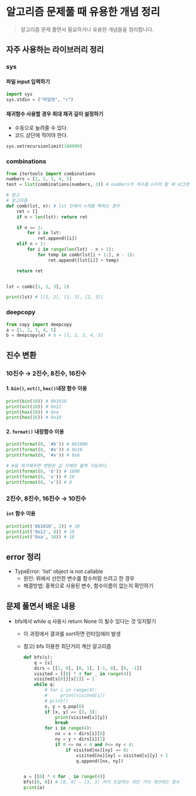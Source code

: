 # 알고리즘 문제풀 때 유용한 개념 정리

> 알고리즘 문제 풀면서 필요하거나 유용한 개념들을 정리합니다.

## 자주 사용하는 라이브러리 정리

### sys

#### 파일 input 입력하기

```python
import sys
sys.stdin = ("파일명", "r")
```

#### 재귀함수 사용할 경우 최대 재귀 깊이 설정하기

- 수동으로 늘려줄 수 있다. 
- 코드 상단에 적어야 한다.

```python
sys.setrecursionlimit(100000)
```



### combinations

```python
from itertools import combinations
numbers = [1, 2, 3, 4, 5]
test = list(combinations(numbers, 3)) # numbers의 개수를 n이라 할 때 nC3한 경우를 모두 test 저장한다.
```

```python
# 참고
# 알고리즘
def comb(lst, n): # lst 안에서 n개를 택하는 경우
    ret = []
    if n > len(lst): return ret

    if n == 1:
        for i in lst:
            ret.append([i])
    elif n > 1:
        for i in range(len(lst) - n + 1):
            for temp in comb(lst[i + 1:], n - 1):
                ret.append([lst[i]] + temp)

    return ret


lst = comb([1, 2, 3], 2)

print(lst) # [[1, 2], [1, 3], [2, 3]]
```



### deepcopy

```python
from copy import deepcopy
a = [1, 2, 3, 4, 5]
b = deepcopy(a) # b = [1, 2, 3, 4, 5]
```



## 진수 변환

### 10진수 → 2진수, 8진수, 16진수

#### 1. `bin()`, `oct()`, `hex()`내장 함수 이용

```python
print(bin(10)) # 0b1010
print(oct(10)) # 0o12
print(hex(10)) # 0xa
print(hex(16)) # 0x10
```

#### 2. `format()` 내장함수 이용

```python
print(format(8, '#b')) # 0b1000
print(format(8, '#o')) # 0o10
print(format(8, '#x')) # 0x8

# #을 제거해주면 변환된 값 자체만 출력 가능하다.
print(format(8, 'b')) # 1000
print(format(8, 'o')) # 10
print(format(8, 'x')) # 8
```

### 2진수, 8진수, 16진수 → 10진수

#### `int` 함수 이용

```python
print(int('0b1010', 2)) # 10
print(int('0o12', 8)) # 10
print(int('0xa', 16)) # 10
```



## error 정리

- TypeError: 'list' object is not callable
  - 원인: 위에서 선언한 변수를 함수처럼 쓰려고 한 경우
  - 해결방법: 중복으로 사용된 변수, 함수이름이 없는지 확인하기

## 문제 풀면서 배운 내용

- bfs에서 while q 사용시 return None 이 될수 있다는 것 잊지말기

  - 이 과정에서 결과를 sort하면 런타임에러 발생

  - 참고) bfs 이용한 최단거리 계산 알고리즘

    ```python
    def bfs(s):
        q = [s]
        dirs = [[1, 0], [0, 1], [-1, 0], [0, -1]]
        visited = [[0] * 4 for _ in range(4)]
        visited[s[0]][s[1]] = 1
        while q:
            # for i in range(4):
            #     print(visited[i])
            # print()
            x, y = q.pop(0)
            if [x, y] == [3, 3]:
                print(visited[x][y])
                break
            for i in range(4):
                nx = x + dirs[i][0]
                ny = y + dirs[i][1]
                if 0 <= nx < 4 and 0<= ny < 4:
                    if visited[nx][ny] == 0:
                        visited[nx][ny] = visited[x][y] + 1
                        q.append([nx, ny])
    
    
    a = [[0] * 4 for _ in range(4)]
    bfs([0, 0]) # [0, 0] ~ [3, 3] 까지 도달하는 최단 거리 계산하는 함수
    print(a)
    ```

    